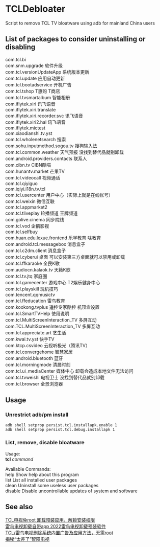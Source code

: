 # TCLDebloater
Script to remove TCL TV bloatware using adb for mainland China users

## List of packages to consider uninstalling or disabling
com.tcl.bi  
com.snm.upgrade 软件升级  
com.tcl.versionUpdateApp 系统版本更新  
com.tcl.update 应用自动更新  
com.tcl.bootadservice 开机广告  
com.tcl.tshop T惠购 T商店  
com.tcl.tvsmartalbum 智能相册  
com.iflytek.xiri 讯飞语音  
com.iflytek.xiri.translate  
com.iflytek.xiri.recorder.svc 讯飞语音  
com.iflytek.xiri2.hal 讯飞语音  
com.iflytek.mictest  
com.xiaodianshi.tv.yst  
com.tcl.wholenetsearch 搜索  
com.sohu.inputmethod.sogou.tv 搜狗输入法  
com.tcl.common.weather 天气预报 没找到替代品就别卸载  
com.android.providers.contacts 联系人  
com.cibn.tv CIBN酷喵  
com.hunantv.market 芒果TV  
com.tcl.videocall 视频通话  
com.tcl.qiyiguo  
com.iqiyi.i18n.tv.tcl  
com.tcl.usercenter 用户中心（实际上就是在线帐号）  
com.tcl.weixin 微信互联  
com.tcl.appmarket2  
com.tcl.tliveplay 轮播频道 王牌频道  
com.golive.cinema 同步院线  
com.tcl.vod 企鹅影视  
com.tcl.selfbuy  
com.huan.edu.lexue.frontend 乐学教育 啥教育  
com.android.tcl.messagebox 消息盒子  
com.tcl.c2dm.client 消息盒子  
com.tcl.cyberui 桌面 可以安装第三方桌面就可以禁用或卸载  
com.tcl.ffkaraoke 全民K歌  
com.audiocn.kalaok.tv 天籁K歌  
com.tcl.tv.jtq 家庭圈  
com.tcl.gamecenter 游戏中心 T2娱乐健身中心  
com.tcl.playskill 玩机技巧  
com.tencent.qqmusictv  
com.tcl.ffeducation 雷鸟教育  
com.kookong.tvplus 遥控专家酷控 机顶盒设置  
com.tcl.SmartTVHelp 使用说明  
com.tcl.MultiScreenInteraction_TV 多屏互动  
com.TCL.MultiScreenInteraction_TV 多屏互动  
com.tcl.appreciate.art 艺生活  
com.kwai.tv.yst 快手TV  
com.ktcp.csvideo 云视听极光（腾讯TV）  
com.tcl.convergehome 智慧家居  
com.android.bluetooth 蓝牙  
com.tcl.morningmode 清晨时刻  
com.tcl.ui_mediaCenter 媒体中心 卸载会造成本地文件无法访问  
com.tcl.tvweishi  电视卫士 没找到替代品就别卸载  
com.tcl.browser 全景浏览器  

## Usage

### Unrestrict adb/pm install
```shell
adb shell setprop persist.tcl.installapk.enable 1
adb shell setprop persist.tcl.debug.installapk 1
```

### List, remove, disable bloatware
Usage:  
  **tcl** *command*  
  
Available Commands:  
  help      Show help about this program  
  list      List all installed user packages  
  clean     Uninstall some useless user packages  
  disable   Disable uncontrollable updates of system and software  

## See also
[TCL电视免root 卸载预装应用，解锁安装权限](https://www.jianshu.com/p/7a1a9fba687d)  
[雷鸟电视卸载自带app 2022雷鸟电视卸载预装软件](https://www.znds.com/tv-1220172-1-1.html)  
[TCL/雷鸟电视删除系统内置广告及应用方法，无需root](https://zhuanlan.zhihu.com/p/535301521)  
[揭秘“太差了”智障电视](https://rocka.me/article/cursed-tcl-android-tv)
